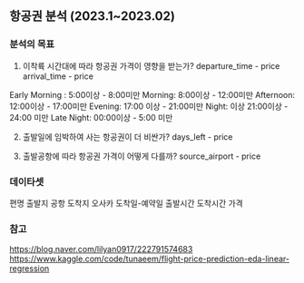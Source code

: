 ## 항공권 분석 (2023.1~2023.02)

### 분석의 목표

1. 이착륙 시간대에 따라 항공권 가격이 영향을 받는가? 
departure_time - price
arrival_time - price

Early Morning : 5:00이상 - 8:00미만
Morning: 8:00이상 - 12:00미만
Afternoon: 12:00이상 - 17:00미만
Evening: 17:00 이상 - 21:00미만
Night: 이상 21:00이상 - 24:00 미만
Late Night: 00:00이상 - 5:00 미만

2. 출발일에 임박하여 사는 항공권이 더 비싼가? days_left - price

3. 출발공항에 따라 항공권 가격이 어떻게 다를까? source_airport - price


### 데이타셋
편명
출발지 공항 
도착지 오사카
도착일-예약일
출발시간
도착시간
가격

### 참고
https://blog.naver.com/lilyan0917/222791574683
https://www.kaggle.com/code/tunaeem/flight-price-prediction-eda-linear-regression
